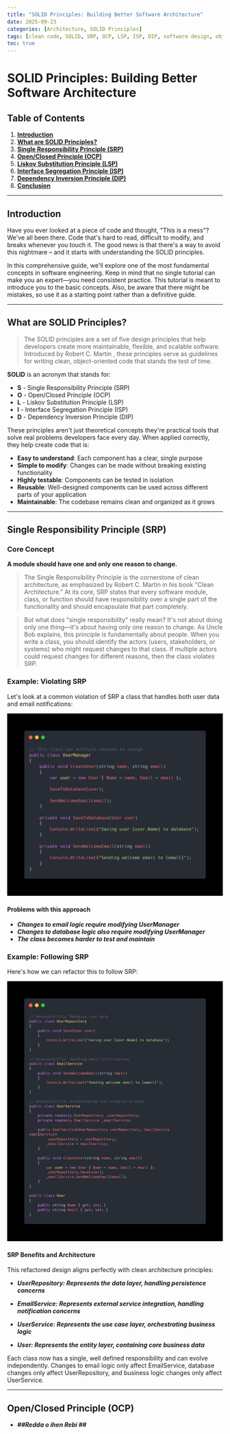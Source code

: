 ```yaml
---
title: "SOLID Principles: Building Better Software Architecture"
date: 2025-09-23
categories: [Architecture, SOLID Principles]
tags: [clean code, SOLID, SRP, OCP, LSP, ISP, DIP, software design, object-oriented programming]
toc: true
---
```


# **SOLID Principles: Building Better Software Architecture**



## **Table of Contents**

1. [**Introduction**](#introduction)
2. [**What are SOLID Principles?**](#what-are-solid-principles)
3. [**Single Responsibility Principle (SRP)**](#single-responsibility-principle-srp)
4. [**Open/Closed Principle (OCP)**](#openclosed-principle-ocp)
5. [**Liskov Substitution Principle (LSP)**](#liskov-substitution-principle-lsp)
6. [**Interface Segregation Principle (ISP)**](#interface-segregation-principle-isp)
7. [**Dependency Inversion Principle (DIP)**](#dependency-inversion-principle-dip)
8. [**Conclusion**](#conclusion)

---

## **Introduction**

Have you ever looked at a piece of code and thought, "This is a mess"? We've all been there. Code that's hard to read, difficult to modify, and breaks whenever you touch it. The good news is that there's a way to avoid this nightmare – and it starts with understanding the SOLID principles.

In this comprehensive guide, we'll explore one of the most fundamental concepts in software engineering. Keep in mind that no single tutorial can make you an expert—you need consistent practice. This tutorial is meant to introduce you to the basic concepts. Also, be aware that there might be mistakes, so use it as a starting point rather than a definitive guide.


---
## **What are SOLID Principles?**

>The SOLID principles are a set of five design principles that help developers create more maintainable, flexible, and scalable software. Introduced by Robert C. Martin , these principles serve as guidelines for writing clean, object-oriented code that stands the test of time.

**SOLID** is an acronym that stands for:

- **S** - Single Responsibility Principle (SRP)
- **O** - Open/Closed Principle (OCP)
- **L** - Liskov Substitution Principle (LSP)
- **I** - Interface Segregation Principle (ISP)
- **D** - Dependency Inversion Principle (DIP)

These principles aren't just theoretical concepts  they're practical tools that solve real problems developers face every day. When applied correctly, they help create code that is:

- **Easy to understand**: Each component has a clear, single purpose
- **Simple to modify**: Changes can be made without breaking existing functionality
- **Highly testable**: Components can be tested in isolation
- **Reusable**: Well-designed components can be used across different parts of your application
- **Maintainable**: The codebase remains clean and organized as it grows

---


## Single Responsibility Principle (SRP)

### Core Concept

**A module should have one and only one reason to change.**


>The Single Responsibility Principle is the cornerstone of clean architecture, as emphasized by Robert C. Martin in his book "Clean Architecture." At its core, SRP states that every software module, class, or function should have responsibility over a single part of the functionality and should encapsulate that part completely.

>But what does "single responsibility" really mean? It's not about doing only one thing—it's about having only one reason to change. As Uncle Bob explains, this principle is fundamentally about people. When you write a class, you should identify the actors (users, stakeholders, or systems) who might request changes to that class. If multiple actors could request changes for different reasons, then the class violates SRP.


### Example: Violating SRP

Let's look at a common violation of SRP  a class that handles both user data and email notifications:

!["Violating SRP Example"](/assets/img/carbon.png)


#### Problems with this approach 

- **_Changes to email logic require modifying UserManager_**
- **_Changes to database logic also require modifying UserManager_**
- **_The class becomes harder to test and maintain_**



### Example: Following SRP


Here's how we can refactor this to follow SRP:



!["Following SRP Example"](/assets/img/solutionsSRP.png)


#### SRP Benefits and Architecture

This refactored design aligns perfectly with clean architecture principles:

- **_UserRepository: Represents the data layer, handling persistence concerns_**

- **_EmailService: Represents external service integration, handling notification concerns_**

- **_UserService: Represents the use case layer, orchestrating business logic_**

- **_User: Represents the entity layer, containing core business data_**

Each class now has a single, well defined responsibility and can evolve independently. Changes to email logic only affect EmailService, database changes only affect UserRepository, and business logic changes only affect UserService.


---


## Open/Closed Principle (OCP)


- **_##Redda o ihen Rebi ##_**